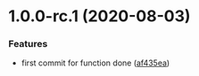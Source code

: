 # 1.0.0-rc.1 (2020-08-03)


### Features

* first commit for function done ([af435ea](https://github.com/luxueyan/vite-plugin-globbyImport/commit/af435ea65e71c425b635b83e4bd469310b408d14))



